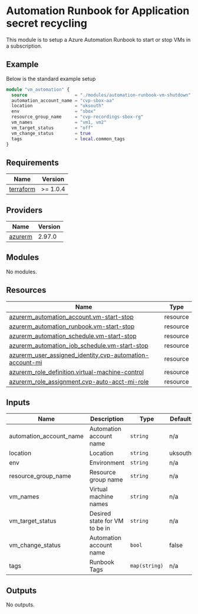 # Automation Runbook for Application secret recycling

This module is to setup a Azure Automation Runbook to start or stop VMs in a subscription.


## Example

Below is the standard example setup

```terraform
module "vm_automation" {
  source                  = "./modules/automation-runbook-vm-shutdown"
  automation_account_name = "cvp-sbox-aa"
  location                = "uksouth"
  env                     = "sbox"
  resource_group_name     = "cvp-recordings-sbox-rg"
  vm_names                = "vm1, vm2"
  vm_target_status        = "off"
  vm_change_status        = true
  tags                    = local.common_tags
}

```

## Requirements   

| Name | Version |
|------|---------|
| <a name="requirement_terraform"></a> [terraform](#requirement\_terraform) | >= 1.0.4 |

## Providers

| Name | Version |
|------|---------|
| <a name="provider_azurerm"></a> [azurerm](#provider\_azurerm) | 2.97.0 |

## Modules

No modules.

## Resources

| Name | Type |
|------|------|
| [azurerm_automation_account.vm-start-stop](https://registry.terraform.io/providers/hashicorp/azurerm/latest/docs/resources/automation_account) | resource |
| [azurerm_automation_runbook.vm-start-stop](https://registry.terraform.io/providers/hashicorp/azurerm/latest/docs/resources/automation_runbook) | resource |
| [azurerm_automation_schedule.vm-start-stop](https://registry.terraform.io/providers/hashicorp/azurerm/latest/docs/resources/automation_schedule) | resource |
| [azurerm_automation_job_schedule.vm-start-stop](https://registry.terraform.io/providers/hashicorp/azurerm/latest/docs/resources/automation_job_schedule) | resource |
| [azurerm_user_assigned_identity.cvp-automation-account-mi](https://registry.terraform.io/providers/hashicorp/azurerm/latest/docs/resources/user_assigned_identity) | resource |
| [azurerm_role_definition.virtual-machine-control](https://registry.terraform.io/providers/hashicorp/azurerm/latest/docs/resources/role_definition) | resource |
| [azurerm_role_assignment.cvp-auto-acct-mi-role](https://registry.terraform.io/providers/hashicorp/azurerm/latest/docs/resources/role_assignment) | resource |

## Inputs

| Name | Description | Type | Default | Required |
|------|-------------|------|---------|:--------:|
| automation_account_name | Automation account name | `string` | n/a | yes |   
| location | Location | `string` | uksouth | no |  
| env | Environment | `string` | n/a | yes |  
| resource_group_name | Resource group name | `string` | n/a | yes |  
| vm_names | Virtual machine names | `string` | n/a | yes |  
| vm_target_status | Desired state for VM to be in | `string` | n/a | yes |  
| vm_change_status | Automation account name | `bool` | false | yes |  
| tags | Runbook Tags | `map(string)` | n/a | yes |

## Outputs

No outputs.